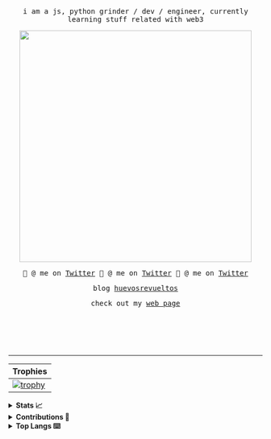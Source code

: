 <samp>
<p align="center">
i am a js, python grinder / dev / engineer, currently learning stuff related with web3
</p>

<p align="center">
<img src="https://i.imgur.com/EJaJ5C2.png"  width="460px">
</p>

<p align="center">
🤙 @ me on <a href="https://twitter.com/AvilaPcy">Twitter</a>
🤙 @ me on <a href="https://twitter.com/AvilaPcy">Twitter</a>
🤙 @ me on <a href="https://twitter.com/AvilaPcy">Twitter</a>
</p>

<p align="center">
blog 
<a href="https://huevosrevueltos.com.mx/">huevosrevueltos</a>
</a>
</p>

<p align="center">
check out my
<a href="https://eduaravila.com/">web page</a>
</a>
</p>

<br>
</samp>
<!-- 
<details>
  <summary><b>🗒 update my blog!</b></summary>
  
</details> -->


<br>
<br>
<br>

---

| Trophies                                                                                                                  |
| ------------------------------------------------------------------------------------------------------------------------- |
| [![trophy](https://github-profile-trophy.vercel.app/?username=YOURMATADOR&theme=oldie&column=7)](https://eduaravila.com/) |

<details>
<summary><b>Stats 📈</b></summary>

![YOURMATADOR's GitHub stats](https://github-readme-stats.vercel.app/api?username=YOURMATADOR&show_icons=true&border_radius=0&theme=cobalt&layout=compact)

</details>

<details>
<summary><b>Contributions 💪</b></summary>

[![Top Langs](https://github-readme-stats.vercel.app/api/top-langs/?username=YOURMATADOR&langs_count=8)](https://eduaravila.com/)

</details>

<details>
<summary><b>Top Langs ⌨️</b></summary>

[![YOURMATADOR's github activity graph](https://githubstatsyourmatador.herokuapp.com/graph?username=YOURMATADOR&theme=rogue)](https://eduaravila.com/)

</details>
